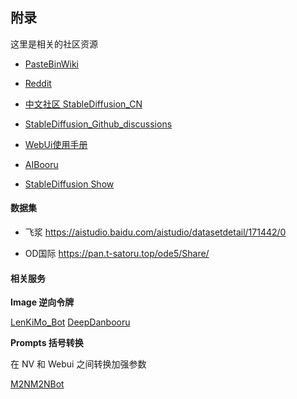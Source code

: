 
## 附录

这里是相关的社区资源

- [PasteBinWiki](https://rentry.co/voldy)

- [Reddit](https://www.reddit.com/r/StableDiffusion/)

- [中文社区 StableDiffusion_CN](https://t.me/StableDiffusion_CN/)


- [StableDiffusion_Github_discussions](https://github.com/AUTOMATIC1111/stable-diffusion-webui/discussions)

- [WebUi使用手册](https://github.com/AUTOMATIC1111/stable-diffusion-webui/wiki/Features)

- [AIBooru](https://aibooru.online/)

- [StableDiffusion Show](https://t.me/StableDiffusion_Show)




#### 数据集


- 飞浆
https://aistudio.baidu.com/aistudio/datasetdetail/171442/0

- OD国际
https://pan.t-satoru.top/ode5/Share/


#### 相关服务


**Image 逆向令牌**

[LenKiMo_Bot](https://t.me/LenKiMo_Bot)
[DeepDanbooru](https://github.com/KichangKim/DeepDanbooru)

**Prompts 括号转换**

在 NV 和 Webui 之间转换加强参数

[M2NM2NBot](https://t.me/M2NM2NBot)
